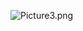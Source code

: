 
![Picture3.png](https://docs-api.cloudlabs.ai/repos/raw.githubusercontent.com/CloudLabs-AI/Lab-Guide/main/50444Hp6LnYDC/images/Picture3.png?token=8b2t1Sg45N8JBe8QNwBlyhJq)






  
